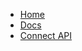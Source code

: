<!-- docs/_sidebar.md -->
<script>
	function a() {alert();};
</script>

* <a href="https://objy.xyz" rel="noopener" title="Home">Home</a>
* <a href="https://objy.xyz/docs" rel="noopener" title="Docs">Docs</a>
* <a href="#/?id=connect-objy-instances" rel="noopener" title="Docs">Connect API</a>
